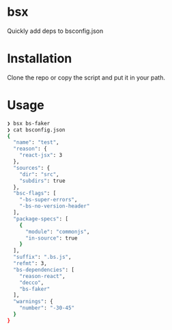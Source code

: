 # bsx

Quickly add deps to bsconfig.json

# Installation

Clone the repo or copy the script and put it in your path.

# Usage

```sh
❯ bsx bs-faker
❯ cat bsconfig.json
{
  "name": "test",
  "reason": {
    "react-jsx": 3
  },
  "sources": {
    "dir": "src",
    "subdirs": true
  },
  "bsc-flags": [
    "-bs-super-errors",
    "-bs-no-version-header"
  ],
  "package-specs": [
    {
      "module": "commonjs",
      "in-source": true
    }
  ],
  "suffix": ".bs.js",
  "refmt": 3,
  "bs-dependencies": [
    "reason-react",
    "decco",
    "bs-faker"
  ],
  "warnings": {
    "number": "-30-45"
  }
}
```